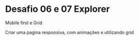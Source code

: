# Desafio 06 e 07 Explorer

Mobile first e Grid

Criar uma pagina responsiva, com animações e utilizando grid